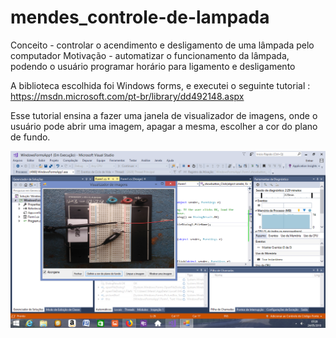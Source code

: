 # mendes_controle-de-lampada

Conceito - controlar o acendimento e desligamento de uma lâmpada pelo computador
Motivação - automatizar o funcionamento da lâmpada, podendo o usuário programar horário para ligamento e desligamento

A biblioteca escolhida foi Windows forms, e executei o seguinte tutorial : https://msdn.microsoft.com/pt-br/library/dd492148.aspx

Esse tutorial ensina a fazer uma janela de visualizador de imagens, onde o usuário pode abrir uma imagem, apagar a mesma, escolher a cor do plano de fundo.

![tutorial](tutorial.png)

